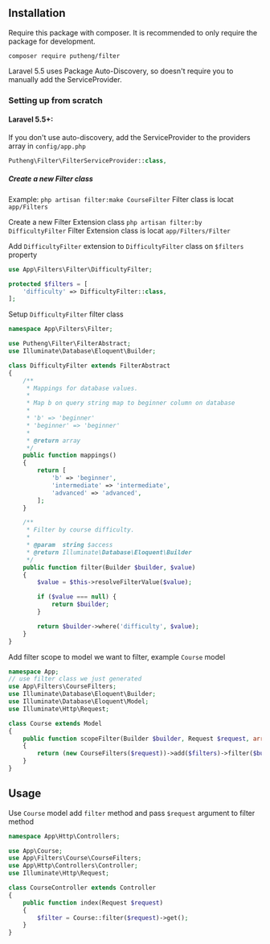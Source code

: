 Installation
------------

Require this package with composer. It is recommended to only require the package for development.
```
composer require putheng/filter
```

Laravel 5.5 uses Package Auto-Discovery, so doesn't require you to manually add the ServiceProvider.

### Setting up from scratch

#### Laravel 5.5+:
If you don't use auto-discovery, add the ServiceProvider to the providers array in `config/app.php`
```php
Putheng\Filter\FilterServiceProvider::class,
```

##### Create a new Filter class

Example:
`php artisan filter:make CourseFilter`
Filter class is locat `app/Filters`

Create a new Filter Extension class
`php artisan filter:by DifficultyFilter`
Filter Extension class is locat `app/Filters/Filter`

Add `DifficultyFilter` extension to `DifficultyFilter` class on `$filters` property
```php
use App\Filters\Filter\DifficultyFilter;

protected $filters = [
    'difficulty' => DifficultyFilter::class,
];
```

Setup `DifficultyFilter` filter class
```php
namespace App\Filters\Filter;

use Putheng\Filter\FilterAbstract;
use Illuminate\Database\Eloquent\Builder;

class DifficultyFilter extends FilterAbstract
{
    /**
     * Mappings for database values.
     * 
     * Map b on query string map to beginner column on database
     * 
     * 'b' => 'beginner'
     * 'beginner' => 'beginner'
     * 
     * @return array
     */
    public function mappings()
    {
        return [
            'b' => 'beginner',
            'intermediate' => 'intermediate',
            'advanced' => 'advanced',
        ];
    }

    /**
     * Filter by course difficulty.
     *
     * @param  string $access
     * @return Illuminate\Database\Eloquent\Builder
     */
    public function filter(Builder $builder, $value)
    {
        $value = $this->resolveFilterValue($value);

        if ($value === null) {
            return $builder;
        }

        return $builder->where('difficulty', $value);
    }
}
```


Add filter scope to model we want to filter, example `Course` model
```php
namespace App;
// use filter class we just generated
use App\Filters\CourseFilters;
use Illuminate\Database\Eloquent\Builder;
use Illuminate\Database\Eloquent\Model;
use Illuminate\Http\Request;

class Course extends Model
{
    public function scopeFilter(Builder $builder, Request $request, array $filters = [])
    {
        return (new CourseFilters($request))->add($filters)->filter($builder);
    }
}

```

## Usage

Use `Course` model add `filter` method and pass `$request` argument to filter method
```php
namespace App\Http\Controllers;

use App\Course;
use App\Filters\Course\CourseFilters;
use App\Http\Controllers\Controller;
use Illuminate\Http\Request;

class CourseController extends Controller
{
    public function index(Request $request)
    {
        $filter = Course::filter($request)->get();
    }
}

```